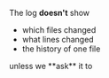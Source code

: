 The log **doesn't** show

- which files changed
- what lines changed
- the history of one file

<p class="fragment">unless we **ask** it to</p>

